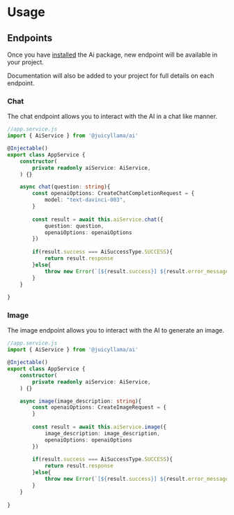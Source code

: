 # Usage

## Endpoints

Once you have [installed](/backend/ai#install) the Ai package, new endpoint will be available in your project.

Documentation will also be added to your project for full details on each endpoint.

### Chat

The chat endpoint allows you to interact with the AI in a chat like manner.

```typescript
//app.service.js
import { AiService } from '@juicyllama/ai'

@Injectable()
export class AppService {
	constructor(
		private readonly aiService: AiService,
	) {}

    async chat(question: string){
		const openaiOptions: CreateChatCompletionRequest = {
			model: "text-davinci-003",
        }
		
		const result = await this.aiService.chat({
			question: question,
			openaiOptions: openaiOptions
	    })
        
        if(result.success === AiSuccessType.SUCCESS){
			return result.response
        }else{
			throw new Error(`[${result.success}] ${result.error_message}`)
		}
	}
    
}
```

### Image

The image endpoint allows you to interact with the AI to generate an image.

```typescript
//app.service.js
import { AiService } from '@juicyllama/ai'

@Injectable()
export class AppService {
	constructor(
		private readonly aiService: AiService,
	) {}

    async image(image_description: string){
		const openaiOptions: CreateImageRequest = {
		}
		
		const result = await this.aiService.image({
			image_description: image_description,
			openaiOptions: openaiOptions
	    })
        
        if(result.success === AiSuccessType.SUCCESS){
			return result.response
        }else{
			throw new Error(`[${result.success}] ${result.error_message}`)
		}
	}
    
}
```